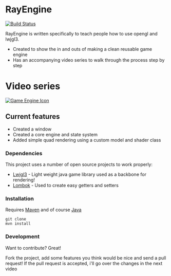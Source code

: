 # RayEngine
[![Build Status](https://travis-ci.com/MrManiacc/RayEngine.svg?branch=master)](https://travis-ci.com/MrManiacc/RayEngine)

RayEngine is written specifically to teach people how to use opengl and lwjgl3.

  - Created to show the in and outs of making a clean reusable game engine
  - Has an accompanying video series to walk through the process step by step 

# Video series
[![Game Engine Icon](https://i.imgur.com/nijP9f8.png)](https://www.youtube.com/watch?v=cft1-_pmuSM)
## Current features

  - Created a window
  - Created a core engine and state system
  - Added simple quad rendering using a custom model and shader class

### Dependencies

This project uses a number of open source projects to work properly:

* [Lwjgl3](https://www.lwjgl.org/customize) - Light weight java game library used as a backbone for rendering!
* [Lombok](https://projectlombok.org/) - Used to create easy getters and setters

### Installation

Requires [Maven](https://maven.apache.org/) and of course [Java](https://openjdk.java.net/)

```
git clone 
mvn install
```

### Development

Want to contribute? Great!

Fork the project, add some features you think would be nice and send a pull request!
If the pull request is accepted, i'll go over the changes in the next video
